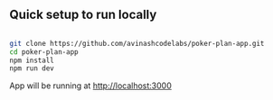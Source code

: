 ## Quick setup to run locally 

```bash

git clone https://github.com/avinashcodelabs/poker-plan-app.git  
cd poker-plan-app  
npm install
npm run dev

```
App will be running at [http://localhost:3000](http://localhost:3000/)
